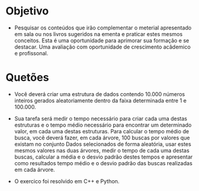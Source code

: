 # Objetivo

- Pesquisar os conteúdos que irão complementar o meterial apresentado em sala ou nos livros sugeridos na ementa e praticar estes mesmos conceitos. Esta é uma oportunidade para aprimorar sua formação e se destacar. Uma avaliação com oportunidade de crescimento acâdemico e profissonal.

# Quetões

- Você deverá criar uma estrutura de dados contendo 10.000 números inteiros gerados aleatoriamente dentro da faixa determinada entre 1 e 100.000. 

- Sua tarefa será medir o tempo necessário para criar cada uma destas estruturas e o tempo médio necessário para encontrar um determinado valor, em cada uma destas estruturas. Para
calcular o tempo médio de busca, você deverá fazer, em cada árvore, 100 buscas por valores que existam no conjunto Dados selecionados de forma aleatória, usar estes mesmos valores nas duas árvores, medir o tempo de cada uma destas buscas, calcular a média e o desvio padrão destes tempos e apresentar como resultados tempo médio e o desvio padrão das buscas realizadas em cada árvore. 

- O exercico foi resolvido em C++ e Python.